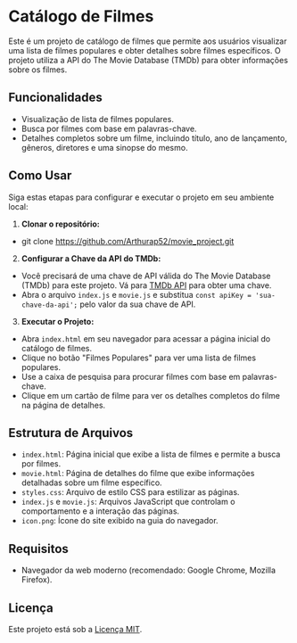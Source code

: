 # Catálogo de Filmes

Este é um projeto de catálogo de filmes que permite aos usuários visualizar uma lista de filmes populares e obter detalhes sobre filmes específicos. O projeto utiliza a API do The Movie Database (TMDb) para obter informações sobre os filmes.

## Funcionalidades

- Visualização de lista de filmes populares.
- Busca por filmes com base em palavras-chave.
- Detalhes completos sobre um filme, incluindo título, ano de lançamento, gêneros, diretores e uma sinopse do mesmo.

## Como Usar

Siga estas etapas para configurar e executar o projeto em seu ambiente local:

1. **Clonar o repositório:**

- git clone https://github.com/Arthurap52/movie_project.git

2. **Configurar a Chave da API do TMDb:**

- Você precisará de uma chave de API válida do The Movie Database (TMDb) para este projeto. Vá para [TMDb API](https://www.themoviedb.org/settings/api) para obter uma chave.
- Abra o arquivo `index.js` e `movie.js` e substitua `const apiKey = 'sua-chave-da-api';` pelo valor da sua chave de API.

3. **Executar o Projeto:**

- Abra `index.html` em seu navegador para acessar a página inicial do catálogo de filmes.
- Clique no botão "Filmes Populares" para ver uma lista de filmes populares.
- Use a caixa de pesquisa para procurar filmes com base em palavras-chave.
- Clique em um cartão de filme para ver os detalhes completos do filme na página de detalhes.

## Estrutura de Arquivos

- `index.html`: Página inicial que exibe a lista de filmes e permite a busca por filmes.
- `movie.html`: Página de detalhes do filme que exibe informações detalhadas sobre um filme específico.
- `styles.css`: Arquivo de estilo CSS para estilizar as páginas.
- `index.js` e `movie.js`: Arquivos JavaScript que controlam o comportamento e a interação das páginas.
- `icon.png`: Ícone do site exibido na guia do navegador.

## Requisitos

- Navegador da web moderno (recomendado: Google Chrome, Mozilla Firefox).

## Licença

Este projeto está sob a [Licença MIT](LICENSE).


